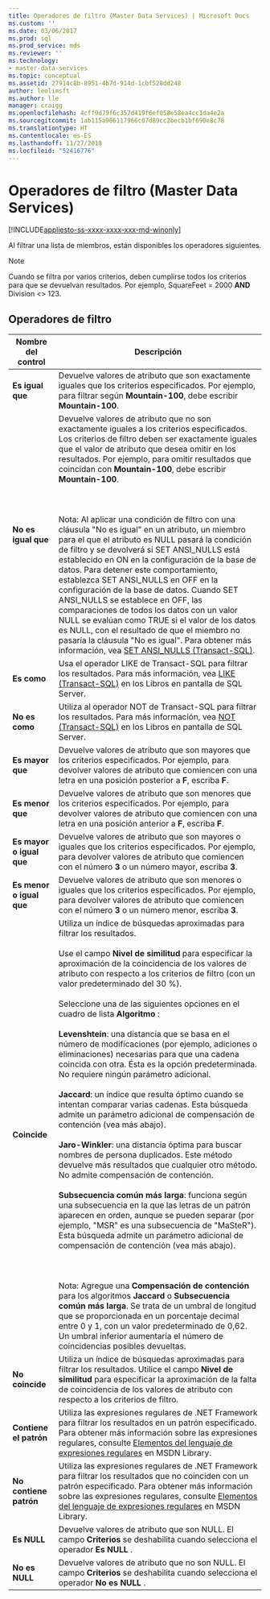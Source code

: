 ```yaml
---
title: Operadores de filtro (Master Data Services) | Microsoft Docs
ms.custom: ''
ms.date: 03/06/2017
ms.prod: sql
ms.prod_service: mds
ms.reviewer: ''
ms.technology:
- master-data-services
ms.topic: conceptual
ms.assetid: 27914c8b-8951-4b7d-914d-1cbf528dd248
author: leolimsft
ms.author: lle
manager: craigg
ms.openlocfilehash: 4cff9d79f6c357d419f6ef058e58ea4cc1da4e2a
ms.sourcegitcommit: 1ab115a906117966c07d89cc2becb1bf690e8c78
ms.translationtype: HT
ms.contentlocale: es-ES
ms.lasthandoff: 11/27/2018
ms.locfileid: "52416776"
---
```

# <a name="filter-operators-master-data-services"></a>Operadores de filtro (Master Data Services)

[!INCLUDE[appliesto-ss-xxxx-xxxx-xxx-md-winonly](../includes/appliesto-ss-xxxx-xxxx-xxx-md-winonly.md)]

  Al filtrar una lista de miembros, están disponibles los operadores siguientes.  
  
> [!NOTE]  
>  Cuando se filtra por varios criterios, deben cumplirse todos los criterios para que se devuelvan resultados. Por ejemplo, SquareFeet = 2000 **AND** Division <> 123.  
  
## <a name="filter-operators"></a>Operadores de filtro  
  
|Nombre del control|Descripción|  
|------------------|-----------------|  
|**Es igual que**|Devuelve valores de atributo que son exactamente iguales que los criterios especificados. Por ejemplo, para filtrar según **Mountain-100**, debe escribir **Mountain-100**.|  
|**No es igual que**|Devuelve valores de atributo que no son exactamente iguales a los criterios especificados. Los criterios de filtro deben ser exactamente iguales que el valor de atributo que desea omitir en los resultados. Por ejemplo, para omitir resultados que coincidan con **Mountain-100**, debe escribir **Mountain-100**.<br /><br /> <br /><br /> Nota: Al aplicar una condición de filtro con una cláusula "No es igual" en un atributo, un miembro para el que el atributo es NULL pasará la condición de filtro y se devolverá si SET ANSI_NULLS está establecido en ON en la configuración de la base de datos. Para detener este comportamiento, establezca SET ANSI_NULLS en OFF en la configuración de la base de datos. Cuando SET ANSI_NULLS se establece en OFF, las comparaciones de todos los datos con un valor NULL se evalúan como TRUE si el valor de los datos es NULL, con el resultado de que el miembro no pasaría la cláusula "No es igual". Para obtener más información, vea [SET ANSI_NULLS &#40;Transact-SQL&#41;](../t-sql/statements/set-ansi-nulls-transact-sql.md).|  
|**Es como**|Usa el operador LIKE de Transact-SQL para filtrar los resultados. Para más información, vea [LIKE &#40;Transact-SQL&#41;](../t-sql/language-elements/like-transact-sql.md) en los Libros en pantalla de SQL Server.|  
|**No es como**|Utiliza al operador NOT de Transact-SQL para filtrar los resultados. Para más información, vea [NOT &#40;Transact-SQL&#41;](../t-sql/language-elements/not-transact-sql.md) en los Libros en pantalla de SQL Server.|  
|**Es mayor que**|Devuelve valores de atributo que son mayores que los criterios especificados. Por ejemplo, para devolver valores de atributo que comiencen con una letra en una posición posterior a **F**, escriba **F**.|  
|**Es menor que**|Devuelve valores de atributo que son menores que los criterios especificados. Por ejemplo, para devolver valores de atributo que comiencen con una letra en una posición anterior a **F**, escriba **F**.|  
|**Es mayor o igual que**|Devuelve valores de atributo que son mayores o iguales que los criterios especificados. Por ejemplo, para devolver valores de atributo que comiencen con el número **3** o un número mayor, escriba **3**.|  
|**Es menor o igual que**|Devuelve valores de atributo que son menores o iguales que los criterios especificados. Por ejemplo, para devolver valores de atributo que comiencen con el número **3** o un número menor, escriba **3**.|  
|**Coincide**|Utiliza un índice de búsquedas aproximadas para filtrar los resultados.<br /><br /> Use el campo **Nivel de similitud** para especificar la aproximación de la coincidencia de los valores de atributo con respecto a los criterios de filtro (con un valor predeterminado del 30 %).<br /><br /> Seleccione una de las siguientes opciones en el cuadro de lista **Algoritmo** :<br /><br /> **Levenshtein**: una distancia que se basa en el número de modificaciones (por ejemplo, adiciones o eliminaciones) necesarias para que una cadena coincida con otra. Ésta es la opción predeterminada. No requiere ningún parámetro adicional.<br /><br /> **Jaccard**: un índice que resulta óptimo cuando se intentan comparar varias cadenas. Esta búsqueda admite un parámetro adicional de compensación de contención (vea más abajo).<br /><br /> **Jaro-Winkler**: una distancia óptima para buscar nombres de persona duplicados. Este método devuelve más resultados que cualquier otro método. No admite compensación de contención.<br /><br /> **Subsecuencia común más larga**: funciona según una subsecuencia en la que las letras de un patrón aparecen en orden, aunque se pueden separar (por ejemplo, "MSR" es una subsecuencia de "MaSteR"). Esta búsqueda admite un parámetro adicional de compensación de contención (vea más abajo).<br /><br /> <br /><br /> Nota: Agregue una **Compensación de contención** para los algoritmos **Jaccard** o **Subsecuencia común más larga**. Se trata de un umbral de longitud que se proporcionada en un porcentaje decimal entre 0 y 1, con un valor predeterminado de 0,62. Un umbral inferior aumentaría el número de coincidencias posibles devueltas.|  
|**No coincide**|Utiliza un índice de búsquedas aproximadas para filtrar los resultados. Utilice el campo **Nivel de similitud** para especificar la aproximación de la falta de coincidencia de los valores de atributo con respecto a los criterios de filtro.|  
|**Contiene el patrón**|Utiliza las expresiones regulares de .NET Framework para filtrar los resultados en un patrón especificado. Para obtener más información sobre las expresiones regulares, consulte [Elementos del lenguaje de expresiones regulares](https://go.microsoft.com/fwlink/?LinkId=164401) en MSDN Library.|  
|**No contiene patrón**|Utiliza las expresiones regulares de .NET Framework para filtrar los resultados que no coinciden con un patrón especificado. Para obtener más información sobre las expresiones regulares, consulte [Elementos del lenguaje de expresiones regulares](https://go.microsoft.com/fwlink/?LinkId=164401) en MSDN Library.|  
|**Es NULL**|Devuelve valores de atributo que son NULL. El campo **Criterios** se deshabilita cuando selecciona el operador **Es NULL** .|  
|**No es NULL**|Devuelve valores de atributo que no son NULL. El campo **Criterios** se deshabilita cuando selecciona el operador **No es NULL** .|  
  
  
